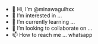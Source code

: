 - 👋 Hi, I’m @minawaguihxx
- 👀 I’m interested in ...
- 🌱 I’m currently learning ...
- 💞️ I’m looking to collaborate on ...
- 📫 How to reach me ...
whatsapp
<!---
minawaguihxx/minawaguihxx is a ✨ special ✨ repository because its `README.md` (this file) appears on your GitHub profile.
You can click the Preview link to take a look at your changes.
--->
